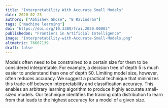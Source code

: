 ```yaml
---
title: "Interpretability With Accurate Small Models"
date: 2020-02-25
authors: ["Abhishek Ghose", "B Ravindran"]
tags: ["machine learning"]
doi: "https://doi.org/10.3389/frai.2020.00003"
publishedon: "Frontiers in Artificial Intelligence"
image: "Interpretability-with-Accurate-Small-Models.png"
altmetric: 76667139
draft: false
---
```

Models often need to be constrained to a certain size for them to be considered interpretable. For example, a decision tree of depth 5 is much easier to understand than one of depth 50. Limiting model size, however, often reduces accuracy. We suggest a practical technique that minimizes this trade-off between interpretability and classification accuracy. This enables an arbitrary learning algorithm to produce highly accurate small-sized models. Our technique identifies the training data distribution to learn from that leads to the highest accuracy for a model of a given size.